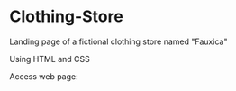 # Clothing-Store
Landing page of a fictional clothing store named "Fauxica" 

Using HTML and CSS

Access web page:
